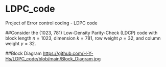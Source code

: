 # LDPC_code
Project of Error control coding - LDPC code

##Consider the (1023, 781) Low-Density Parity-Check (LDCP) code with  
block length $n = 1023$, dimension $k = 781$, row weight $\rho = 32$, and column weight $\gamma = 32$.

##Block Diagram
https://github.com/H-Y-Hs/LDPC_code/blob/main/Block_Diagram.jpg
